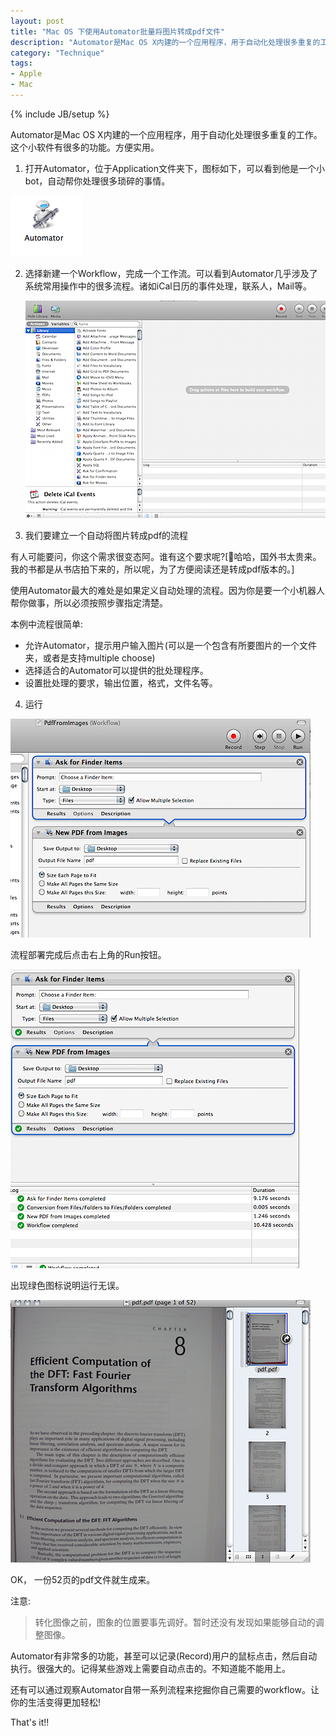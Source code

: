 ```yaml
---
layout: post
title: "Mac OS 下使用Automator批量将图片转成pdf文件"
description: "Automator是Mac OS X内建的一个应用程序，用于自动化处理很多重复的工作。这个小软件有很多的功能，方便实用。本文介绍Mac OS 下使用Automator批量将图片转成pdf文件"
category: "Technique"
tags:
- Apple
- Mac
---
```


{% include JB/setup %} 

Automator是Mac OS X内建的一个应用程序，用于自动化处理很多重复的工作。这个小软件有很多的功能。方便实用。

1. 打开Automator，位于Application文件夹下，图标如下，可以看到他是一个小bot，自动帮你处理很多琐碎的事情。

![au](/assets/images/2009/11/automator.png)

2. 选择新建一个Workflow，完成一个工作流。可以看到Automator几乎涉及了系统常用操作中的很多流程。诸如iCal日历的事件处理，联系人，Mail等。

	![aum](/assets/images/2009/11/automator_main.png)

3. 我们要建立一个自动将图片转成pdf的流程


有人可能要问，你这个需求很变态阿。谁有这个要求呢?[哈哈，国外书太贵来。我的书都是从书店拍下来的，所以呢，为了方便阅读还是转成pdf版本的。]

使用Automator最大的难处是如果定义自动处理的流程。因为你是要一个小机器人帮你做事，所以必须按照步骤指定清楚。

本例中流程很简单:
- 允许Automator，提示用户输入图片(可以是一个包含有所要图片的一个文件夹，或者是支持multiple choose)
- 选择适合的Automator可以提供的批处理程序。    
- 设置批处理的要求，输出位置，格式，文件名等。



4. 运行

![aur](/assets/images/2009/11/automator_run.png)

流程部署完成后点击右上角的Run按钮。

![aure](/assets/images/2009/11/automator_result.png)

出现绿色图标说明运行无误。

![aup](/assets/images/2009/11/automator_pdf.png)

OK， 一份52页的pdf文件就生成来。

注意:

> 转化图像之前，图象的位置要事先调好。暂时还没有发现如果能够自动的调整图像。

Automator有非常多的功能，甚至可以记录(Record)用户的鼠标点击，然后自动执行。很强大的。记得某些游戏上需要自动点击的。不知道能不能用上。

还有可以通过观察Automator自带一系列流程来挖掘你自己需要的workflow。让你的生活变得更加轻松!

That's it!!
